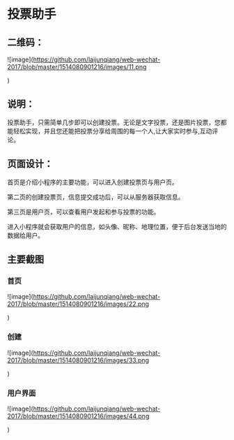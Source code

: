 # 投票助手
 
 ## 二维码：
 ![image](https://github.com/laijunqiang/web-wechat-2017/blob/master/1514080901216/images/11.png 

)
 
 ## 说明：
 投票助手，只需简单几步即可以创建投票。无论是文字投票，还是图片投票，您都能轻松实现，并且您还能把投票分享给周围的每一个人,让大家实时参与,互动评论。
 
 ## 页面设计：
 首页是介绍小程序的主要功能，可以进入创建投票页与用户页。
 
 第二页的创建投票页，信息提交成功后，可以从服务器获取信息。
 
第三页是用户页，可以查看用户发起和参与投票的功能。
 
 进入小程序就会获取用户的信息，如头像、昵称、地理位置，便于后台发送当地的数据给用户。
 
 ## 主要截图
 ### 首页
 ![image](https://github.com/laijunqiang/web-wechat-2017/blob/master/1514080901216/images/22.png 

)
 
### 创建
 ![image](https://github.com/laijunqiang/web-wechat-2017/blob/master/1514080901216/images/33.png 

)
 
 ### 用户界面
 ![image](https://github.com/laijunqiang/web-wechat-2017/blob/master/1514080901216/images/44.png 

)
